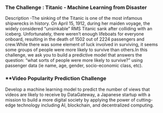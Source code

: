 ### **The Challenge : Titanic - Machine Learning from Disaster**
Description -The sinking of the Titanic is one of the most infamous shipwrecks in history.
On April 15, 1912, during her maiden voyage, the widely considered “unsinkable” RMS Titanic sank after colliding with an iceberg. Unfortunately, there weren’t enough lifeboats for everyone onboard, resulting in the death of 1502 out of 2224 passengers and crew.While there was some element of luck involved in surviving, it seems some groups of people were more likely to survive than others.In this challenge, we ask you to build a predictive model that answers the question: “what sorts of people were more likely to survive?” using passenger data (ie name, age, gender, socio-economic class, etc).

### **Video Popularity Prediction Challenge
Develop a machine learning model to predict the number of views that videos are likely to receive by DataGateway, a Japanese startup with a mission to build a more digital society by applying the power of cutting-edge technology including AI, blockchain, and decentralized computing.
